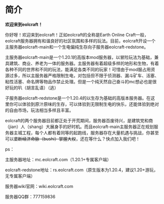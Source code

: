 # 简介

**欢迎来到eolcraft！**

你好呀！欢迎来到eolcraft！正如eolcraft的全称是Earth Online Craft一般，eolcraft服务器拥有和谐良好的社区氛围和多样的玩法。目前，eolcraft开设一个主服务器eolcraft-main和一个生电偏纯生存向子服务器eolcraft-redstone。

主服务器eolcraft-main是一个1.20.1的高版本mod服务器，以冒险玩法为基础，兼具建筑、商业、养老为一体的服务器。主服务器有着超级多样的地形和生物，有着各种不同的世界和不同的玩法，能满足各类不同的玩家！可惜由于mod服占用资源过多，所以主服务器严格限制生电，对包括但不限于侦测器、漏斗矿车、活塞、粘性活塞、命名牌等物品作禁止处理。但是一个纯天然自己奋斗的mc想必也是很好玩的叭（胡言乱语）（逃）

子服务器eolcraft-redstone是一个1.20.4的以生存为基础的高版本服务器。在这里你可以体验到原汁原味的生存，可以体验到无限制生电的快乐，还能体验到绝对的自由市场，玩法相当多样且丰富。

eolcraft的两个服务器目前都正处于开荒期间，服务器百废待兴，是建筑党和商（jian）人（shang）大展身手的好时机。而且eolcraft-main主服务器正在规划服务器主城工程，每个人都有着同等的起跑线，服务器存在大量机遇与挑战，你甚至可以~~垄断经济命脉（bushi）掌握大权~~，还在等什么？快点加入我们吧！

ps：

主服务器地址：mc.eolcraft.com（1.20.1+专属客户端）

eolcraft-redstone地址：rs.eolcraft.com（原生版本为1.20.4，建议1.20+游玩，无专属客户端）

服务器wiki官网：wiki.eolcraft.com

服务器QQ群：777159836
